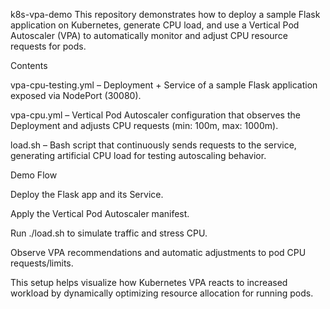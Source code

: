 k8s-vpa-demo
This repository demonstrates how to deploy a sample Flask application on Kubernetes, generate CPU load, and use a Vertical Pod Autoscaler (VPA) to automatically monitor and adjust CPU resource requests for pods.

Contents

vpa-cpu-testing.yml – Deployment + Service of a sample Flask application exposed via NodePort (30080).

vpa-cpu.yml – Vertical Pod Autoscaler configuration that observes the Deployment and adjusts CPU requests (min: 100m, max: 1000m).

load.sh – Bash script that continuously sends requests to the service, generating artificial CPU load for testing autoscaling behavior.

Demo Flow

Deploy the Flask app and its Service.

Apply the Vertical Pod Autoscaler manifest.

Run ./load.sh to simulate traffic and stress CPU.

Observe VPA recommendations and automatic adjustments to pod CPU requests/limits.

This setup helps visualize how Kubernetes VPA reacts to increased workload by dynamically optimizing resource allocation for running pods.
